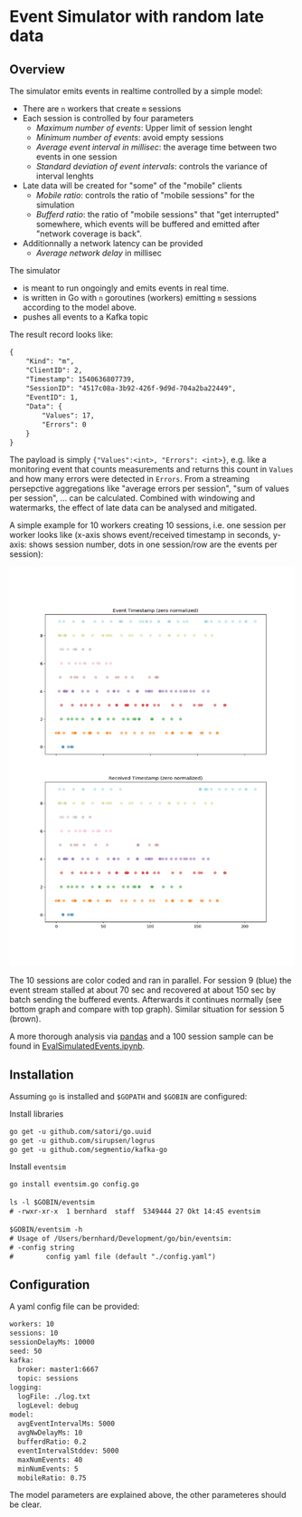 # Event Simulator with random late data

## Overview

The simulator emits events in realtime controlled by a simple model:

- There are `n` workers that create `m` sessions
- Each session is controlled by four parameters
    - *Maximum number of events*: Upper limit of session lenght
    - *Minimum number of events*: avoid empty sessions
    - *Average event interval in millisec*: the average time between two events in one session
    - *Standard deviation of event intervals*: controls the variance of interval lenghts
- Late data will be created for "some" of the "mobile" clients
    - *Mobile ratio*: controls the ratio of "mobile sessions" for the simulation
    - *Bufferd ratio*: the ratio of "mobile sessions" that "get interrupted" somewhere, which events will be buffered and emitted after "network coverage is back".
- Additionnally a network latency can be provided
    - *Average network delay* in millisec

The simulator

- is meant to run ongoingly and emits events in real time.
- is written in Go with `n` goroutines (workers) emitting `m` sessions according to the model above.
- pushes all events to a Kafka topic

The result record looks like:

    {
        "Kind": "m",
        "ClientID": 2,
        "Timestamp": 1540636807739,
        "SessionID": "4517c08a-3b92-426f-9d9d-704a2ba22449",
        "EventID": 1,
        "Data": {
            "Values": 17,
            "Errors": 0
        }
    }

The payload is simply `{"Values":<int>, "Errors": <int>}`, e.g. like a monitoring event that counts measurements and returns this count in `Values` and how many errors were detected in `Errors`. From a streaming persepctive aggregations like "average errors per session", "sum of values per session", ... can be calculated. Combined with windowing and watermarks, the effect of late data can be analysed and mitigated.

A simple example for 10 workers creating 10 sessions, i.e. one session per worker looks like (x-axis shows event/received timestamp in seconds, y-axis: shows session number, dots in one session/row are the events per session):

![10 Sessions](./docs/10-sessions.png)

The 10 sessions are color coded and ran in parallel. For session 9 (blue) the event stream stalled at about 70 sec and recovered at about 150 sec by batch sending the buffered events. Afterwards it continues normally (see bottom graph and compare with top graph).
Similar situation for session 5 (brown).

A more thorough analysis via [pandas](https://pandas.pydata.org/) and a 100 session sample can be found in [EvalSimulatedEvents.ipynb](./docs/EvalSimulatedEvents.ipynb).

## Installation

Assuming `go` is installed and `$GOPATH` and `$GOBIN` are configured:

Install libraries

    go get -u github.com/satori/go.uuid
    go get -u github.com/sirupsen/logrus
    go get -u github.com/segmentio/kafka-go

Install `eventsim`

    go install eventsim.go config.go

    ls -l $GOBIN/eventsim
    # -rwxr-xr-x  1 bernhard  staff  5349444 27 Okt 14:45 eventsim

    $GOBIN/eventsim -h
    # Usage of /Users/bernhard/Development/go/bin/eventsim:
    # -config string
    #        config yaml file (default "./config.yaml")

## Configuration

A yaml config file can be provided:

    workers: 10
    sessions: 10
    sessionDelayMs: 10000
    seed: 50
    kafka:
      broker: master1:6667
      topic: sessions
    logging:
      logFile: ./log.txt
      logLevel: debug
    model:
      avgEventIntervalMs: 5000
      avgNwDelayMs: 10
      bufferdRatio: 0.2
      eventIntervalStddev: 5000
      maxNumEvents: 40
      minNumEvents: 5
      mobileRatio: 0.75

The model parameters are explained above, the other parameteres should be clear.

